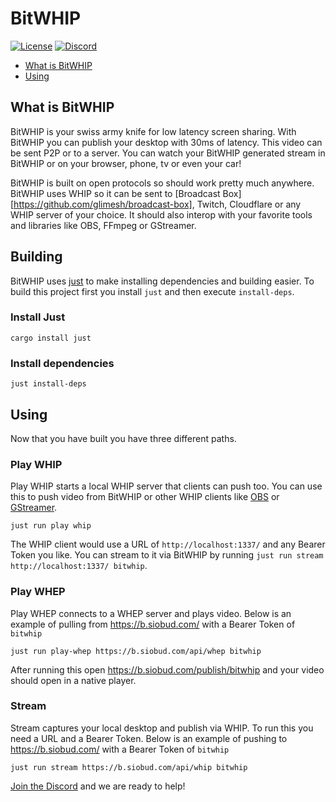 # BitWHIP

[![License][license-image]][license-url]
[![Discord][discord-image]][discord-invite-url]

- [What is BitWHIP](#what-is-bitwhip)
- [Using](#using)

## What is BitWHIP

BitWHIP is your swiss army knife for low latency screen sharing. With BitWHIP you can publish your desktop with 30ms of latency.
This video can be sent P2P or to a server. You can watch your BitWHIP generated stream in BitWHIP or on your browser, phone, tv 
or even your car!

BitWHIP is built on open protocols so should work pretty much anywhere. BitWHIP uses WHIP so it can be sent to [Broadcast Box][https://github.com/glimesh/broadcast-box], 
Twitch, Cloudflare or any WHIP server of your choice. It should also interop with your favorite tools and libraries like
OBS, FFmpeg or GStreamer.

## Building
BitWHIP uses [just](https://github.com/casey/just) to make installing dependencies and building easier. To build
this project first you install `just` and then execute `install-deps`.

### Install Just
`cargo install just`

### Install dependencies
`just install-deps`

## Using
Now that you have built you have three different paths.

### Play WHIP

Play WHIP starts a local WHIP server that clients can push too. You can use this to push video from BitWHIP
or other WHIP clients like [OBS](https://obsproject.com/) or [GStreamer](https://gstreamer.freedesktop.org/).

```
just run play whip
```

The WHIP client would use a URL of `http://localhost:1337/` and any Bearer Token you like. You can stream to
it via BitWHIP by running `just run stream http://localhost:1337/ bitwhip`.


### Play WHEP

Play WHEP connects to a WHEP server and plays video. Below is an example of pulling from https://b.siobud.com/ with
a Bearer Token of `bitwhip`

```
just run play-whep https://b.siobud.com/api/whep bitwhip
```

After running this open https://b.siobud.com/publish/bitwhip and your video should open in a native player.

### Stream

Stream captures your local desktop and publish via WHIP. To run this you need a URL and a Bearer Token.
Below is an example of pushing to https://b.siobud.com/ with a Bearer Token of `bitwhip`

```
just run stream https://b.siobud.com/api/whip bitwhip
```

[Join the Discord][discord-invite-url] and we are ready to help!

[license-image]: https://img.shields.io/badge/License-MIT-yellow.svg
[license-url]: https://opensource.org/licenses/MIT
[discord-image]: https://img.shields.io/discord/1162823780708651018?logo=discord
[discord-invite-url]: https://discord.gg/An5jjhNUE3
[broadcast-box-url]: https://github.com/glimesh/broadcast-box
